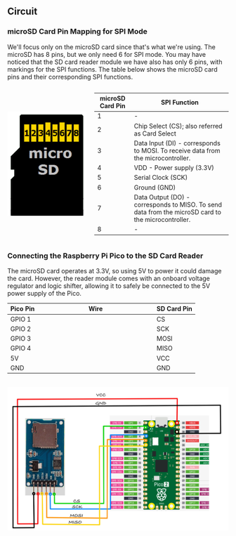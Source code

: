 ## Circuit

### microSD Card Pin Mapping for SPI Mode

We'll focus only on the microSD card since that's what we're using. The microSD has 8 pins, but we only need 6 for SPI mode. You may have noticed that the SD card reader module we have also has only 6 pins, with markings for the SPI functions. The table below shows the microSD card pins and their corresponding SPI functions.
 
<div style="display: flex; align-items: center;gap:18px;">
  <img style="width: 180px;" alt="microSD Card Pin Diagram" src="./images/micro-sd-card-pin.png"/>
  <table>
    <thead>
      <tr>
        <th>microSD Card Pin</th>
        <th>SPI Function</th>
      </tr>
    </thead>
    <tbody>
      <tr>
        <td>1</td>
        <td>-</td>
      </tr>
      <tr>
        <td>2</td>
        <td>Chip Select (CS); also referred as Card Select</td>
      </tr>
      <tr>
        <td>3</td>
        <td>Data Input (DI) - corresponds to MOSI. To receive data from the microcontroller.</td>
      </tr>
      <tr>
        <td>4</td>
        <td>VDD - Power supply (3.3V)</td>
      </tr>
      <tr>
        <td>5</td>
        <td>Serial Clock (SCK)</td>
      </tr>
      <tr>
        <td>6</td>
        <td>Ground (GND)</td>
      </tr>
      <tr>
        <td>7</td>
        <td>Data Output (DO) - corresponds to MISO. To send data from the microSD card to the microcontroller.</td>
      </tr>
      <tr>
        <td>8</td>
        <td>-</td>
      </tr>
    </tbody>
  </table>
</div>

### Connecting the Raspberry Pi Pico to the SD Card Reader

The microSD card operates at 3.3V, so using 5V to power it could damage the card. However, the reader module comes with an onboard voltage regulator and logic shifter, allowing it to safely be connected to the 5V power supply of the Pico.
 
<table>
  <thead>
    <tr>
      <th>Pico Pin</th>
      <th style="width: 250px; margin: 0 auto;">Wire</th>
      <th>SD Card Pin</th>
    </tr>
  </thead>
  <tbody>
    <tr>
      <td>GPIO 1</td>
      <td style="text-align: center; vertical-align: middle; padding: 0;">
        <div class="wire green" style="width: 200px; margin: 0 auto;">
          <div class="male-left"></div>
          <div class="male-right"></div>
        </div>
      </td>
      <td>CS</td>
    </tr>
    <tr>
      <td>GPIO 2</td>
      <td style="text-align: center; vertical-align: middle; padding: 0;">
        <div class="wire blue" style="width: 200px; margin: 0 auto;">
          <div class="male-left"></div>
          <div class="male-right"></div>
        </div>
      </td>
      <td>SCK</td>
    </tr>
    <tr>
      <td>GPIO 3</td>
      <td style="text-align: center; vertical-align: middle; padding: 0;">
        <div class="wire orange" style="width: 200px; margin: 0 auto;">
          <div class="male-left"></div>
          <div class="male-right"></div>
        </div>
      </td>
      <td>MOSI</td>
    </tr>
    <tr>
      <td>GPIO 4</td>
      <td style="text-align: center; vertical-align: middle; padding: 0;">
        <div class="wire yellow" style="width: 200px; margin: 0 auto;">
          <div class="male-left"></div>
          <div class="male-right"></div>
        </div>
      </td>
      <td>MISO</td>
    </tr>
        <tr>
      <td>5V</td>
      <td style="text-align: center; vertical-align: middle; padding: 0;">
        <div class="wire red" style="width: 200px; margin: 0 auto;">
          <div class="male-left"></div>
          <div class="male-right"></div>
        </div>
      </td>
      <td>VCC</td>
    </tr>
    <tr>
      <td>GND</td>
      <td style="text-align: center; vertical-align: middle; padding: 0;">
        <div class="wire black" style="width: 200px; margin: 0 auto;">
          <div class="male-left"></div>
          <div class="male-right"></div>
        </div>
      </td>
      <td>GND</td>
    </tr>
  </tbody>
</table>
<br/>
<img style="display: block; margin: auto;" alt="SD Card reader pico connection" src="./images/sd-card-reader-module-pico-connection.jpg"/>
